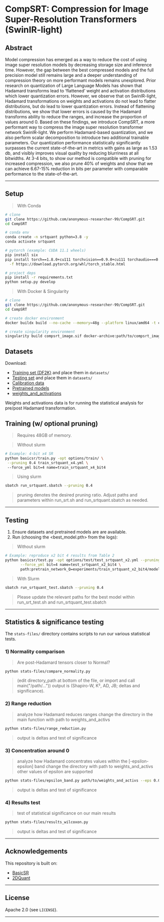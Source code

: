 # CompSRT: Compression for Image Super-Resolution Transformers (SwinIR-light)

## Abstract

Model compression has emerged as a way to reduce the cost of using image super resolution models by decreasing storage size and inference time. However, the gap between the best compressed models and the full precision model still remains large and a deeper understanding of compression theory on more performant models remains unexplored. Prior research on quantization of Large Language Models has shown that Hadamard transforms lead to ‘flattened’ weight and activation distributions which lower quantization errors. However, we observe that on SwinIR-light, Hadamard transformations on weights and activations do not lead to flatter distributions, but do lead to lower quantization errors. Instead of flattening distributions, we show that lower errors is caused by the Hadamard transforms ability to reduce the ranges, and increase the proportion of values around $0$. Based on these findings, we introduce CompSRT, a more performant way to compress the image super resolution transformer network SwinIR-light. We perform Hadamard-based quantization, and we also perform scalar decomposition to introduce two additional trainable parameters. Our quantization performance statistically significantly surpasses the current state-of-the-art in metrics with gains as large as 1.53 db, and visibly improves visual quality by reducing blurriness at all bitwidths. At $3$-$4$ bits, to show our method is compatible with pruning for increased compression, we also prune $40\%$ of weights and show that we can achieve $6.67$-$15\%$ reduction in bits per parameter with comparable performance to the state-of-the-art.  

---


## Setup 

> With Conda 

```bash
# clone
git clone https://github.com/anonymous-researcher-99/CompSRT.git
cd CompSRT

# conda env
conda create -n srtquant python=3.8 -y
conda activate srtquant

# pytorch (example: CUDA 11.1 wheels)
pip install six
pip install torch==1.8.0+cu111 torchvision==0.9.0+cu111 torchaudio===0.8.0 \
  -f https://download.pytorch.org/whl/torch_stable.html

# project deps
pip install -r requirements.txt
python setup.py develop
```
> With Docker & Singularity 

```bash
# clone
git clone https://github.com/anonymous-researcher-99/CompSRT.git
cd CompSRT

# create docker environment
docker buildx build --no-cache --memory=48g --platform linux/amd64 -t compsrt:image --output=type=docker,dest=compsrt_image.tar .

# create singularity environment 
singularity build compsrt_image.sif docker-archive:path/to/compsrt_image.tar
```

## Datasets
Download:

   * [Training set (DF2K)](https://drive.google.com/file/d/1TubDkirxl4qAWelfOnpwaSKoj3KLAIG4/view?usp=share_link) and place them in `datasets/`
   * [Testing set](https://drive.google.com/file/d/1yMbItvFKVaCT93yPWmlP3883XtJ-wSee/view?usp=sharing) and place them in `datasets/`
   * [Calibration data](https://drive.google.com/file/d/1UxgyQWrToZHxsMrPursuMBtyCcNjFwUA/view?usp=drive_link)  
   * [Pretrained models](https://drive.google.com/file/d/12g_64n-hhJJbvd6cpU7VakxruGRpzhP-/view?usp=drive_link) 
   * [weights_and_activations](https://drive.google.com/drive/folders/1oDRIULwXkslpqBCAFt4AxHvq57QQpoao?usp=share_link) 

Weights and activations data is for running the statistical analysis for pre/post Hadamard transformation. 


## Training (w/ optional pruning)
> Requires 48GB of memory. 

> Without slurm 
```bash
# Example: 4-bit x4 SR
python basicsr/train.py -opt options/train/ \
 --pruning 0.4 train_srtquant_x4.yml \ 
 --force_yml bit=4 name=train_srtquant_x4_bit4
 ```
> Using slurm 
```bash
sbatch run_srtquant.sbatch --pruning 0.4 
 ```
>pruning denotes the desired pruning ratio. Adjust paths and parameters within run_srt.sh and run_srtquant.sbatch as needed.  
---

## Testing 

1. Ensure datasets and pretrained models are are available.
3. Run (choosing the <best_model.pth> from the logs):
> Without slurm 
   ```bash
   # Example: reproduce x2 bit 4 results from Table 2 
   python basicsr/test.py -opt options/test/test_srtquant_x2.yml --pruning 0.4\
          --force_yml bit=4 name=test_srtquant_x2_bit4 \
          path:pretrain_network_Q=experiments/train_srtquant_x2_bit4/models/<best_model.pth>
  ```
>With Slurm 
```bash
sbatch run_srtquant_test.sbatch --pruning 0.4
```
> Please update the relevant paths for the best model within run_srt_test.sh and run_srtquant_test.sbatch
---

## Statistics & significance testing

The `stats-files/` directory contains scripts to run our various statistical tests.

### 1) Normality comparison
> Are post-Hadamard tensors closer to Normal?
```bash
python stats-files/compare_normality.py
```
>(edit directory_path at bottom of the file, or import and call main("/path/..."))
> output is (Shapiro-W, K², AD, JB; deltas and significance).
### 2) Range reduction 
> analyze how Hadamard reduces ranges 
change the directory in the main function with path to weights_and_activs

```bash
python stats-files/range_reduction.py 
```
> output is deltas and test of significance

### 3) Concentration around 0 
>analyze how Hadamard concentrates values within the [-epsilon-epsilon] band
change the directory with path to weights_and_activs
other values of epsilon are supported 
```bash
python stats-files/epsilon_band.py path/to/weights_and_activs --eps 0.05 --by-type  
```
> output is deltas and test of significance

### 4) Results test  
> test of statistical significance on our main results 
```bash
python stats-files/results_wilcoxon.py 
```
> output is deltas and test of significance
---

## Acknowledgements

This repository is built on:

* [BasicSR](https://github.com/XPixelGroup/BasicSR)
* [2DQuant](https://github.com/Kai-Liu001/2DQuant)

---

## License

Apache 2.0 (see `LICENSE`).

---